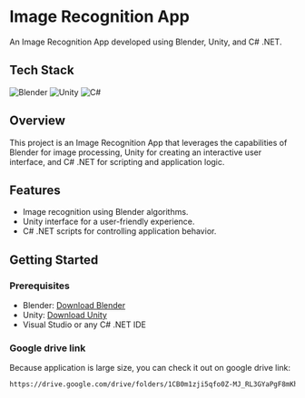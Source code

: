 # Image Recognition App

An Image Recognition App developed using Blender, Unity, and C# .NET.

## Tech Stack

![Blender](https://img.shields.io/badge/Blender-2.8-blue?logo=blender&style=flat-square)
![Unity](https://img.shields.io/badge/Unity-2021.1-green?logo=unity&style=flat-square)
![C#](https://img.shields.io/badge/C%23-.NET-blueviolet?logo=c-sharp&style=flat-square)

## Overview

This project is an Image Recognition App that leverages the capabilities of Blender for image processing, Unity for creating an interactive user interface, and C# .NET for scripting and application logic.

## Features

- Image recognition using Blender algorithms.
- Unity interface for a user-friendly experience.
- C# .NET scripts for controlling application behavior.

## Getting Started

### Prerequisites

- Blender: [Download Blender](https://www.blender.org/download/)
- Unity: [Download Unity](https://unity.com/)
- Visual Studio or any C# .NET IDE

### Google drive link

Because application is large size, you can check it out on google drive link: 

   ```bash
   https://drive.google.com/drive/folders/1CB0m1zji5qfo0Z-MJ_RL3GYaPgF8mKhn?usp=sharing
